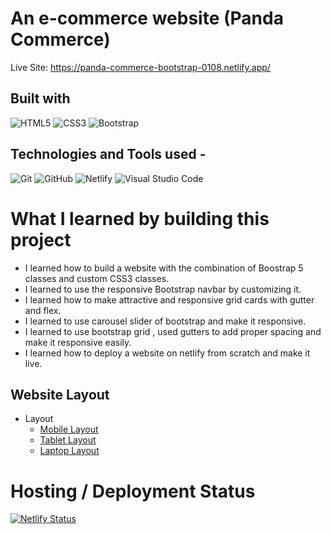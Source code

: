 # An e-commerce website (Panda Commerce)

Live Site: https://panda-commerce-bootstrap-0108.netlify.app/

## Built with

![HTML5](https://img.shields.io/badge/html5-%23E34F26.svg?style=for-the-badge&logo=html5&logoColor=white)
![CSS3](https://img.shields.io/badge/css3-%231572B6.svg?style=for-the-badge&logo=css3&logoColor=white)
![Bootstrap](https://img.shields.io/badge/bootstrap-%23563D7C.svg?style=for-the-badge&logo=bootstrap&logoColor=white)

## Technologies and Tools used -

![Git](https://img.shields.io/badge/git-%23F05033.svg?style=for-the-badge&logo=git&logoColor=white)
![GitHub](https://img.shields.io/badge/github-%23121011.svg?style=for-the-badge&logo=github&logoColor=white)
![Netlify](https://img.shields.io/badge/netlify-%23000000.svg?style=for-the-badge&logo=netlify&logoColor=#00C7B7)
![Visual Studio Code](https://img.shields.io/badge/Visual%20Studio%20Code-0078d7.svg?style=for-the-badge&logo=visual-studio-code&logoColor=white)

# What I learned by building this project

- I learned how to build a website with the combination of Boostrap 5 classes and custom CSS3 classes.
- I learned to use the responsive Bootstrap navbar by customizing it.
- I learned how to make attractive and responsive grid cards with gutter and flex.
- I learned to use carousel slider of bootstrap and make it responsive.
- I learned to use bootstrap grid , used gutters to add proper spacing and make it responsive easily.
- I learned how to deploy a website on netlify from scratch and make it live.

## Website Layout

<ul>
  <li>Layout
    <ul>
      <li><a href="layout/Mobile.jpeg">Mobile Layout</a></li>
      <li><a href="layout/Tablet.jpeg">Tablet Layout</a></li>
      <li><a href="layout/Laptop.jpeg">Laptop Layout</a></li>
    </ul>
  </li>
</ul>

# Hosting / Deployment Status

[![Netlify Status](https://api.netlify.com/api/v1/badges/72b87f3e-c64f-4088-af3b-21561813e222/deploy-status)](https://app.netlify.com/sites/panda-commerce-bootstrap-0108/deploys)
